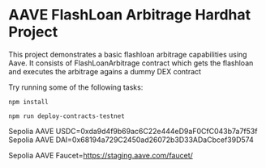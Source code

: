 # AAVE FlashLoan Arbitrage Hardhat Project

This project demonstrates a basic flashloan arbitrage capabilities using Aave.
It consists of FlashLoanArbitrage contract which gets the flashloan and executes the arbitrage agains a dummy DEX contract

Try running some of the following tasks:

```shell
npm install

npm run deploy-contracts-testnet
```

Sepolia AAVE USDC=0xda9d4f9b69ac6C22e444eD9aF0CfC043b7a7f53f
Sepolia AAVE DAI=0x68194a729C2450ad26072b3D33ADaCbcef39D574

Sepolia AAVE Faucet=https://staging.aave.com/faucet/
